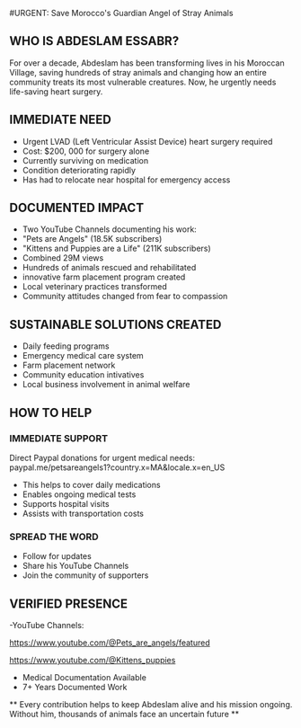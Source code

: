 #URGENT: Save Morocco's Guardian Angel of Stray Animals

## WHO IS ABDESLAM ESSABR?

For over a decade, Abdeslam has been transforming lives in his Moroccan Village, saving hundreds of stray animals and changing how an entire community treats its most vulnerable creatures.  Now, he urgently needs life-saving heart surgery.

## IMMEDIATE NEED

- Urgent LVAD (Left Ventricular Assist Device) heart surgery required
- Cost: $200, 000 for surgery alone
- Currently surviving on medication
- Condition deteriorating rapidly
- Has had to relocate near hospital for emergency access

## DOCUMENTED IMPACT

- Two YouTube Channels documenting his work:
- "Pets are Angels" (18.5K subscribers)
- "Kittens and Puppies are a Life" (211K subscribers)
- Combined 29M views
- Hundreds of animals rescued and rehabilitated
- innovative farm placement program created
- Local veterinary practices transformed
- Community attitudes changed from fear to compassion

## SUSTAINABLE SOLUTIONS CREATED

- Daily feeding programs
- Emergency medical care system
- Farm placement network
- Community education intivatives
- Local business involvement in animal welfare

## HOW TO HELP

### IMMEDIATE SUPPORT

Direct Paypal donations for urgent medical needs:
paypal.me/petsareangels1?country.x=MA&locale.x=en_US
- This helps to cover daily medications
- Enables ongoing medical tests
- Supports hospital visits
- Assists with transportation costs

### SPREAD THE WORD
- Follow for updates
- Share his YouTube Channels
- Join the community of supporters

## VERIFIED PRESENCE

-YouTube Channels: 

https://www.youtube.com/@Pets_are_angels/featured

https://www.youtube.com/@Kittens_puppies

- Medical Documentation Available
- 7+ Years Documented Work

** Every contribution helps to keep Abdeslam alive and his mission ongoing.  Without him, thousands of animals face an uncertain future **